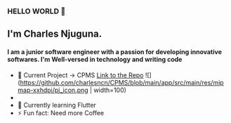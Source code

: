 ### HELLO WORLD 👋

## I'm Charles Njuguna.
#### I am a junior software engineer with a passion for developing innovative softwares. I'm Well-versed in technology and writing code



- 🔭 Current Project -> CPMS [Link to the Repo](https://github.com/charlesncn/CPMS) ![](https://github.com/charlesncn/CPMS/blob/main/app/src/main/res/mipmap-xxhdpi/pj_icon.png | width=100)
- 
- 🌱 Currently learning Flutter
- ⚡ Fun fact: Need more Coffee

